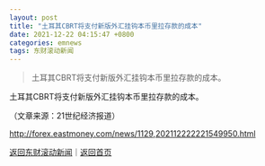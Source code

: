 ```yaml
---
layout: post
title: "土耳其CBRT将支付新版外汇挂钩本币里拉存款的成本"
date: 2021-12-22 04:15:47 +0800
categories: emnews
tags: 东财滚动新闻
---
```

> 土耳其CBRT将支付新版外汇挂钩本币里拉存款的成本。

<p>土耳其CBRT将支付新版外汇挂钩本币里拉存款的成本。</p><p class="em_media">（文章来源：21世纪经济报道）</p>

<http://forex.eastmoney.com/news/1129,202112222221549950.html>

[返回东财滚动新闻](//finews.withounder.com/emnews/)｜[返回首页](//finews.withounder.com/)